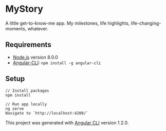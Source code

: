 # MyStory

A little get-to-know-me app. My milestones, life highlights, life-changing-moments, whatever.

## Requirements

- [Node.js](https://nodejs.org/en/) version 8.0.0
- [Angular-CLI](https://github.com/angular/angular-cli): `npm install -g angular-cli`

## Setup

```
// Install packages
npm install

// Run app locally
ng serve
Navigate to `http://localhost:4200/`
```

This project was generated with [Angular CLI](https://github.com/angular/angular-cli) version 1.2.0.